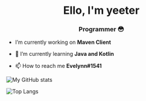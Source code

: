 <h1 align="center">Ello, I'm yeeter</h1>
<h3 align="center">Programmer 😳</h3>

- I’m currently working on **Maven Client**

- 🌱 I’m currently learning **Java and Kotlin**

- 📫 How to reach me **Evelynn#1541**

![My GitHub stats](https://github-readme-stats.vercel.app/api?username=yeeterlol&show_icons=true&theme=radical)

![Top Langs](https://github-readme-stats.vercel.app/api/top-langs/?username=yeeterlol&layout=compact)
